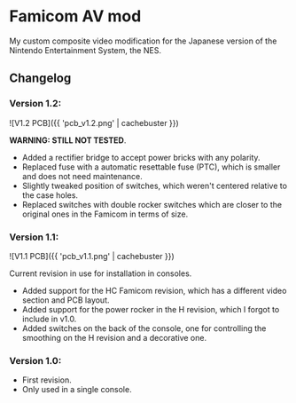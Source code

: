 Famicom AV mod
==============

My custom composite video modification for the Japanese version of the Nintendo Entertainment System, the NES.

Changelog
---------

### Version 1.2:

![V1.2 PCB]({{ 'pcb_v1.2.png' | cachebuster }})

**WARNING: STILL NOT TESTED**.

* Added a rectifier bridge to accept power bricks with any polarity.
* Replaced fuse with a automatic resettable fuse (PTC), which is smaller and does not need maintenance.
* Slightly tweaked position of switches, which weren't centered relative to the case holes.
* Replaced switches with double rocker switches which are closer to the original ones in the Famicom in terms of size.

### Version 1.1:

![V1.1 PCB]({{ 'pcb_v1.1.png' | cachebuster }})

Current revision in use for installation in consoles.

* Added support for the HC Famicom revision, which has a different video section and PCB layout.
* Added support for the power rocker in the H revision, which I forgot to include in v1.0.
* Added switches on the back of the console, one for controlling the smoothing on the H revision and a decorative one.

### Version 1.0:

* First revision.
* Only used in a single console.
